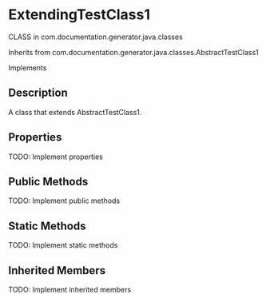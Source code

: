 # ExtendingTestClass1

CLASS in com.documentation.generator.java.classes

Inherits from com.documentation.generator.java.classes.AbstractTestClass1

Implements 

## Description

A class that extends AbstractTestClass1.

## Properties

TODO: Implement properties

## Public Methods

TODO: Implement public methods

## Static Methods

TODO: Implement static methods

## Inherited Members

TODO: Implement inherited members


